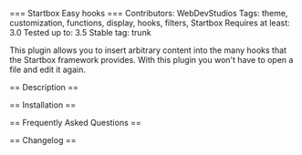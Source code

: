 === Startbox Easy hooks ===
Contributors: WebDevStudios
Tags: theme, customization, functions, display, hooks, filters, Startbox
Requires at least: 3.0
Tested up to: 3.5
Stable tag: trunk

This plugin allows you to insert arbitrary content into the many hooks that the Startbox framework provides. With this plugin you won't have to open a file and edit it again.

== Description ==

== Installation ==

== Frequently Asked Questions ==


== Changelog ==